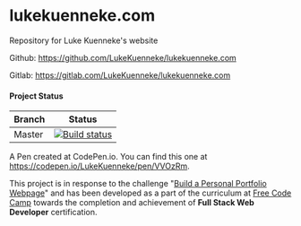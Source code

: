 # lukekuenneke.com #

Repository for Luke Kuenneke's website

Github: https://github.com/LukeKuenneke/lukekuenneke.com

Gitlab: https://gitlab.com/LukeKuenneke/lukekuenneke.com

#### Project Status ####
| Branch | Status
| ------ | ------
| Master | [![Build status](https://gitlab.com/LukeKuenneke/lukekuenneke.com/badges/master/build.svg)](https://gitlab.com/LukeKuenneke/lukekuenneke.com/commits/master)


A Pen created at CodePen.io. You can find this one at https://codepen.io/LukeKuenneke/pen/VVOzRm.

 This project is in response to the challenge "[Build a Personal Portfolio Webpage](http://www.freecodecamp.com/challenges/build-a-personal-portfolio-webpage)" and has been developed as a part of the curriculum at [Free Code Camp](http://freecodecamp.com) towards the completion and achievement of **Full Stack Web Developer** certification.